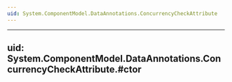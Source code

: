 ```yaml
---
uid: System.ComponentModel.DataAnnotations.ConcurrencyCheckAttribute
---
```


---
uid: System.ComponentModel.DataAnnotations.ConcurrencyCheckAttribute.#ctor
---
